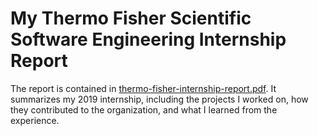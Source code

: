 # My Thermo Fisher Scientific Software Engineering Internship Report

The report is contained in [thermo-fisher-internship-report.pdf](thermo-fisher-internship-report.pdf). It summarizes my 2019 internship, including the projects I worked on, how they contributed to the organization, and what I learned from the experience.
